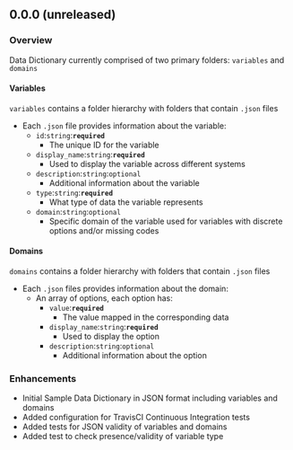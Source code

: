 ## 0.0.0 (unreleased)

### Overview

Data Dictionary currently comprised of two primary folders: `variables` and `domains`

#### Variables

`variables` contains a folder hierarchy with folders that contain `.json` files

- Each `.json` file provides information about the variable:
  - `id`:`string`:**`required`**
    - The unique ID for the variable
  - `display_name`:`string`:**`required`**
    - Used to display the variable across different systems
  - `description`:`string`:`optional`
    - Additional information about the variable
  - `type`:`string`:**`required`**
    - What type of data the variable represents
  - `domain`:`string`:`optional`
    - Specific domain of the variable used for variables with discrete options and/or missing codes

#### Domains

`domains` contains a folder hierarchy with folders that contain `.json` files

- Each `.json` files provides information about the domain:
  - An array of options, each option has:
    - `value`:**`required`**
      - The value mapped in the corresponding data
    - `display_name`:`string`:**`required`**
      - Used to display the option
    - `description`:`string`:`optional`
      - Additional information about the option

### Enhancements
- Initial Sample Data Dictionary in JSON format including variables and domains
- Added configuration for TravisCI Continuous Integration tests
- Added tests for JSON validity of variables and domains
- Added test to check presence/validity of variable type
